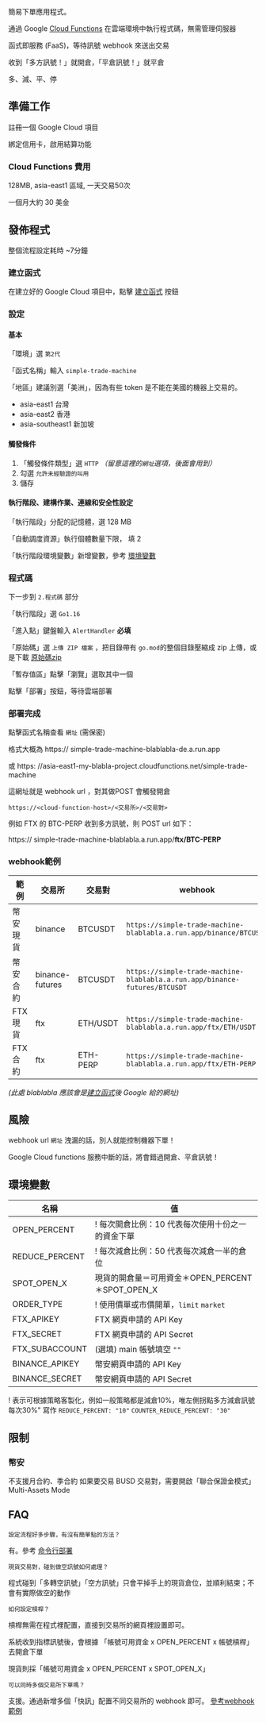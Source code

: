 簡易下單應用程式。

通過 Google [Cloud Functions](https://cloud.google.com/functions?hl=zh-tw) 在雲端環境中執行程式碼，無需管理伺服器

函式即服務 (FaaS)，等待訊號 webhook 來送出交易

收到「多方訊號！」就開倉，「平倉訊號！」就平倉

多、減、平、停

## 準備工作

註冊一個 Google Cloud 項目

綁定信用卡，啟用結算功能

### Cloud Functions 費用

128MB, asia-east1 區域, 一天交易50次

一個月大約 30 美金

## 發佈程式

整個流程設定耗時 ~7分鐘

### 建立函式

在建立好的 Google Cloud 項目中，點擊 [建立函式](https://console.cloud.google.com/functions/add?hl=zh-tw) 按鈕

### 設定

#### 基本
「環境」選 `第2代`

「函式名稱」輸入 `simple-trade-machine`

「地區」建議別選「美洲」，因為有些 token 是不能在美國的機器上交易的。

- asia-east1 台灣
- asia-east2 香港
- asia-southeast1 新加坡

#### 觸發條件
1. 「觸發條件類型」選 `HTTP`
   _（留意這裡的`網址`選項，後面會用到）_
2. 勾選 `允許未經驗證的叫用`
3. 儲存  

#### 執行階段、建構作業、連線和安全性設定
「執行階段」分配的記憶體，選 128 MB

「自動調度資源」執行個體數量下限， 填 2

「執行階段環境變數」新增變數，參考 [環境變數](#環境變數)

### 程式碼

下一步到 `2.程式碼` 部分

「執行階段」選 `Go1.16`

「進入點」鍵盤輸入 `AlertHandler` **必填**

「原始碼」選 `上傳 ZIP 檔案` ，把目錄帶有 `go.mod`的整個目錄壓縮成 zip
上傳，或是下載 [原始碼zip](https://github.com/snakehopper/simple-trade-machine/archive/refs/heads/master.zip)

「暫存值區」點擊「瀏覽」選取其中一個

點擊「部署」按鈕，等待雲端部署

### 部署完成

點擊函式名稱查看 `網址` (需保密)

格式大概為 https:// simple-trade-machine-blablabla-de.a.run.app

或 https: //asia-east1-my-blabla-project.cloudfunctions.net/simple-trade-machine

這網址就是 webhook url ，對其做POST 會觸發開倉

`https://<cloud-function-host>/<交易所>/<交易對>`

例如 FTX 的 BTC-PERP 收到多方訊號，則 POST url 如下：

https:// simple-trade-machine-blablabla.a.run.app/**ftx/BTC-PERP**

### webhook範例

| 範例    | 交易所             | 交易對      | webhook                                                                    |
|-------|-----------------|----------|----------------------------------------------------------------------------|
| 幣安現貨  | binance         | BTCUSDT  | `https://simple-trade-machine-blablabla.a.run.app/binance/BTCUSDT`         |
| 幣安合約  | binance-futures | BTCUSDT  | `https://simple-trade-machine-blablabla.a.run.app/binance-futures/BTCUSDT` |
| FTX現貨 | ftx             | ETH/USDT | `https://simple-trade-machine-blablabla.a.run.app/ftx/ETH/USDT`            |
| FTX合約 | ftx             | ETH-PERP | `https://simple-trade-machine-blablabla.a.run.app/ftx/ETH-PERP`            |

_(此處 blablabla 應該會是[建立函式](#建立函式)後 Google 給的網址)_


## 風險

webhook url `網址` 洩漏的話，別人就能控制機器下單！

Google Cloud functions 服務中斷的話，將會錯過開倉、平倉訊號！

## 環境變數

| 名稱             | 值                                    |
|----------------|--------------------------------------|
| OPEN_PERCENT   | ! 每次開倉比例：10 代表每次使用十份之一的資金下單          |
| REDUCE_PERCENT | ! 每次減倉比例：50 代表每次減倉一半的倉位              |
| SPOT_OPEN_X    | 現貨的開倉量＝可用資金＊OPEN_PERCENT＊SPOT_OPEN_X |
| ORDER_TYPE     | ! 使用價單或市價開單，`limit` `market`          |
| FTX_APIKEY     | FTX 網頁申請的 API Key                    |   
| FTX_SECRET     | FTX 網頁申請的 API Secret                 |   
| FTX_SUBACCOUNT | (選填) main 帳號填空 `""`                  |   
| BINANCE_APIKEY | 幣安網頁申請的 API Key                      |   
| BINANCE_SECRET | 幣安網頁申請的 API Secret                   |   

! 表示可根據策略客製化，例如一般策略都是減倉10%，唯左側拐點多方減倉訊號每次30%" 寫作 `REDUCE_PERCENT: "10"`  `COUNTER_REDUCE_PERCENT: "30"`
 
## 限制

### 幣安

不支援月合約、季合約
如果要交易 BUSD 交易對，需要開啟「聯合保證金模式」Multi-Assets Mode

## FAQ

```
設定流程好多步驟，有沒有簡單點的方法？
```
有。參考 [命令行部署](GCLOUD.md)

```
現貨交易對，碰到做空訊號如何處理？
```
程式碰到「多轉空訊號」「空方訊號」只會平掉手上的現貨倉位，並順利結束；不會有實際做空的動作

```
如何設定槓桿？
```
槓桿無需在程式裡配置，直接到交易所的網頁裡設置即可。

系統收到指標訊號後，會根據 「帳號可用資金 x OPEN_PERCENT x 帳號槓桿」 去開倉下單

現貨則採「帳號可用資金 x OPEN_PERCENT x SPOT_OPEN_X」

```
可以同時多個交易所下單嗎？
```
支援。通過新增多個「快訊」配置不同交易所的 webhook 即可。 [參考webhook範例](#webhook)

